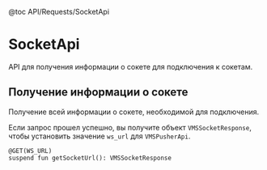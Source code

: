 @toc API/Requests/SocketApi

# SocketApi #

API для получения информации о сокете для подключения к сокетам.


## Получение информации о сокете

Получение всей информации о сокете, необходимой для подключения.

Если запрос прошел успешно, вы получите объект `VMSSocketResponse`, чтобы установить значение `ws_url` для `VMSPusherApi`.

```
@GET(WS_URL)
suspend fun getSocketUrl(): VMSSocketResponse
```
